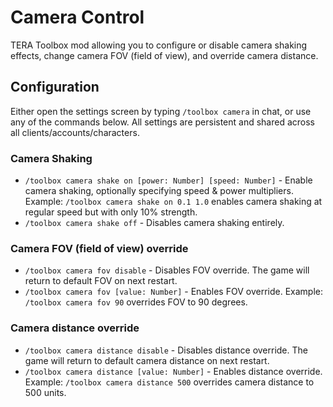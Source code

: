 # Camera Control
TERA Toolbox mod allowing you to configure or disable camera shaking effects, change camera FOV (field of view), and override camera distance.

## Configuration
Either open the settings screen by typing `/toolbox camera` in chat, or use any of the commands below. All settings are persistent and shared across all clients/accounts/characters.

### Camera Shaking
- `/toolbox camera shake on [power: Number] [speed: Number]` - Enable camera shaking, optionally specifying speed & power multipliers. Example: `/toolbox camera shake on 0.1 1.0` enables camera shaking at regular speed but with only 10% strength.
- `/toolbox camera shake off` - Disables camera shaking entirely.

### Camera FOV (field of view) override
- `/toolbox camera fov disable` - Disables FOV override. The game will return to default FOV on next restart.
- `/toolbox camera fov [value: Number]` - Enables FOV override. Example: `/toolbox camera fov 90` overrides FOV to 90 degrees.

### Camera distance override
- `/toolbox camera distance disable` - Disables distance override. The game will return to default camera distance on next restart.
- `/toolbox camera distance [value: Number]` - Enables distance override. Example: `/toolbox camera distance 500` overrides camera distance to 500 units.
